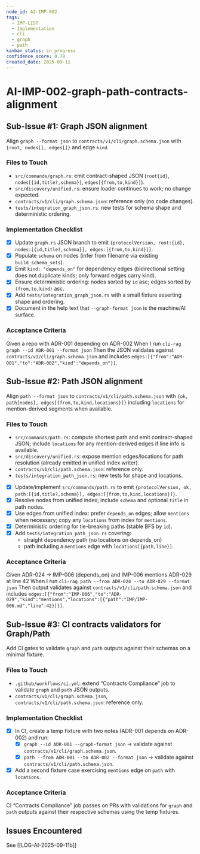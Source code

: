 ```yaml
---
node_id: AI-IMP-002
tags:
  - IMP-LIST
  - Implementation
  - cli
  - graph
  - path
kanban_status: in_progress
confidence_score: 0.78
created_date: 2025-09-11
---
```


# AI-IMP-002-graph-path-contracts-alignment

## Sub-Issue #1: Graph JSON alignment
Align `graph --format json` to `contracts/v1/cli/graph.schema.json` with `{root, nodes[], edges[]}` and edge `kind`.

### Files to Touch
- `src/commands/graph.rs`: emit contract-shaped JSON (`root{id}`, `nodes[{id,title?,schema}]`, `edges[{from,to,kind}]`).
- `src/discovery/unified.rs`: ensure loader continues to work; no change expected.
- `contracts/v1/cli/graph.schema.json`: reference only (no code changes).
- `tests/integration_graph_json.rs`: new tests for schema shape and deterministic ordering.

### Implementation Checklist
- [x] Update `graph.rs` JSON branch to emit `{protocolVersion, root:{id}, nodes:[{id,title?,schema}], edges:[{from,to,kind}]}`.
- [x] Populate `schema` on nodes (infer from filename via existing `build_schema_sets`).
- [x] Emit `kind: "depends_on"` for dependency edges (bidirectional setting does not duplicate kinds; only forward edges carry kind).
- [x] Ensure deterministic ordering: nodes sorted by `id` asc; edges sorted by `(from,to,kind)` asc.
- [x] Add `tests/integration_graph_json.rs` with a small fixture asserting shape and ordering.
- [x] Document in the help text that `--graph-format json` is the machine/AI surface.

### Acceptance Criteria
Given a repo with ADR-001 depending on ADR-002
When I run `cli-rag graph --id ADR-001 --format json`
Then the JSON validates against `contracts/v1/cli/graph.schema.json` and includes `edges:[{"from":"ADR-001","to":"ADR-002","kind":"depends_on"}]`.

## Sub-Issue #2: Path JSON alignment
Align `path --format json` to `contracts/v1/cli/path.schema.json` with `{ok, path[nodes], edges[{from,to,kind,locations}]}` including `locations` for mention-derived segments when available.

### Files to Touch
- `src/commands/path.rs`: compute shortest path and emit contract-shaped JSON; include `locations` for any mention-derived edges if line info is available.
- `src/discovery/unified.rs`: expose mention edges/locations for path resolution (already emitted in unified index writer).
- `contracts/v1/cli/path.schema.json`: reference only.
- `tests/integration_path_json.rs`: new tests for shape and locations.

- [x] Update/implement `src/commands/path.rs` to emit `{protocolVersion, ok, path:[{id,title?,schema}], edges:[{from,to,kind,locations}]}`.
- [x] Resolve nodes from unified index; include `schema` and optional `title` in path nodes.
- [x] Use edges from unified index: prefer `depends_on` edges; allow `mentions` when necessary; copy any `locations` from index for `mentions`.
- [x] Deterministic ordering for tie-breaking paths (stable BFS by `id`).
- [x] Add `tests/integration_path_json.rs` covering:
  - straight dependency path (no locations on depends_on)
  - path including a `mentions` edge with `locations[{path,line}]`.

### Acceptance Criteria
Given ADR-024 → IMP-006 (depends_on) and IMP-006 mentions ADR-029 at line 42
When I run `cli-rag path --from ADR-024 --to ADR-029 --format json`
Then output validates against `contracts/v1/cli/path.schema.json` and includes `edges:[{"from":"IMP-006","to":"ADR-029","kind":"mentions","locations":[{"path":"IMP/IMP-006.md","line":42}]}]`.

## Sub-Issue #3: CI contracts validators for Graph/Path
Add CI gates to validate `graph` and `path` outputs against their schemas on a minimal fixture.

### Files to Touch
- `.github/workflows/ci.yml`: extend “Contracts Compliance” job to validate `graph` and `path` JSON outputs.
- `contracts/v1/cli/graph.schema.json`, `contracts/v1/cli/path.schema.json`: reference only.

### Implementation Checklist
- [x] In CI, create a temp fixture with two notes (ADR-001 depends on ADR-002) and run:
  - [x] `graph --id ADR-001 --graph-format json` → validate against `contracts/v1/cli/graph.schema.json`.
  - [x] `path --from ADR-001 --to ADR-002 --format json` → validate against `contracts/v1/cli/path.schema.json`.
- [x] Add a second fixture case exercising `mentions` edge on `path` with `locations`.

### Acceptance Criteria
CI “Contracts Compliance” job passes on PRs with validations for `graph` and `path` outputs against their respective schemas using the temp fixtures.

## Issues Encountered
See [[LOG-AI-2025-09-11b]]
